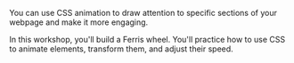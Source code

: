 You can use CSS animation to draw attention to specific sections of your webpage and make it more engaging.

In this workshop, you'll build a Ferris wheel. You'll practice how to use CSS to animate elements, transform them, and adjust their speed.